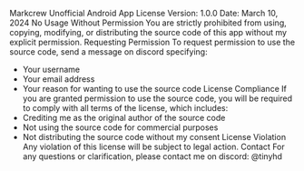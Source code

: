 Markcrew Unofficial Android App License
Version: 1.0.0
Date: March 10, 2024
No Usage Without Permission
You are strictly prohibited from using, copying, modifying, or distributing the source code of this app without my explicit permission.
Requesting Permission
To request permission to use the source code, send a message on discord specifying:
 * Your username
 * Your email address
 * Your reason for wanting to use the source code
License Compliance
If you are granted permission to use the source code, you will be required to comply with all terms of the license, which includes:
 * Crediting me as the original author of the source code
 * Not using the source code for commercial purposes
 * Not distributing the source code without my consent
License Violation
Any violation of this license will be subject to legal action.
Contact
For any questions or clarification, please contact me on discord: @tinyhd
